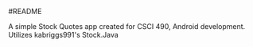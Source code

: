 #README

A simple Stock Quotes app created for CSCI 490, Android development.
Utilizes kabriggs991's Stock.Java